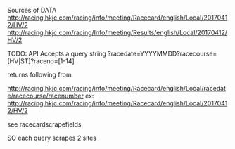 
Sources of DATA
http://racing.hkjc.com/racing/info/meeting/Racecard/english/Local/20170412/HV/2
http://racing.hkjc.com/racing/Info/meeting/Results/english/Local/20170412/HV/2

TODO:
API Accepts a query string
?racedate=YYYYMMDD?racecourse=[HV|ST]?raceno=[1-14]

returns following from 

http://racing.hkjc.com/racing/info/meeting/Racecard/english/Local/racedate/racecourse/racenumber
ex: http://racing.hkjc.com/racing/info/meeting/Racecard/english/Local/20170412/HV/2

see racecardscrapefields


SO each query scrapes 2 sites

